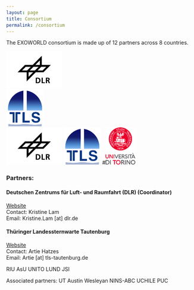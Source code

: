 ```yaml
---
layout: page
title: Consortium
permalink: /consortium
---
```

<link href="style.css" rel="stylesheet" type="text/css" />

The EXOWORLD consortium is made up of 12 partners across 8 countries.

<div class="container">
	<div class="image">
    	<img src="/assets/img/dlr-logo.jpeg" alt="DLR logo" height="100">
    </div>
    <div class="image">
    	<img src="/assets/img/tautenburg-logo.png" alt="Tautenburg logo" height="100">
    </div>
</div>


<img src="/assets/img/dlr-logo.jpeg" alt="DLR logo" height="100">
<img src="/assets/img/tautenburg-logo.png" alt="Tautenburg logo" height="100">
#<img src="/assets/img/torino-logo.svg" alt="Torino logo" height="100">



<h3>Partners:</h3>

<h4><b>Deutschen Zentrums für Luft- und Raumfahrt (DLR) (Coordinator)</b></h4>
<a href="https://www.dlr.de/pf/desktopdefault.aspx/tabid-179/">Website</a>
<br> 
Contact: Kristine Lam
<br>
Email: Kristine.Lam [at] dlr.de

<h4><b>Thüringer Landessternwarte Tautenburg</b></h4>
<a href="http://www.tls-tautenburg.de/TLS/index.php?id=2&L=1">Website</a>
<br>
Contact: Artie Hatzes
<br>
Email: Artie [at] tls-tautenburg.de


RIU
AsU
UNITO
LUND
JSI

Associated partners:
UT Austin
Wesleyan
NINS-ABC
UCHILE
PUC
